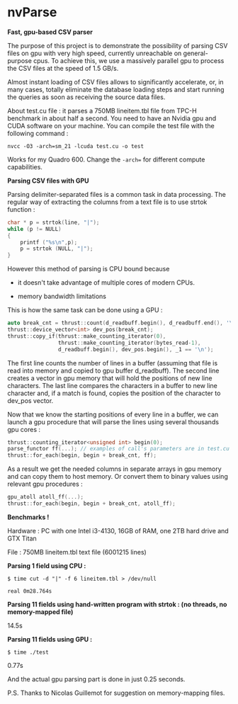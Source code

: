 # nvParse

**Fast, gpu-based CSV parser**

The purpose of this project is to demonstrate the possibility of parsing CSV files on gpu with very high speed, currently unreachable on general-purpose cpus. To achieve this, we use a massively parallel gpu to process the CSV files at the speed of 1.5 GB/s.

Almost instant loading of CSV files allows to significantly accelerate, or, in many cases, totally eliminate the database loading steps and start running the queries as soon as receiving the source data files.

About test.cu file : it parses a 750MB lineitem.tbl file from TPC-H benchmark in about half a second. You need to have an Nvidia gpu and CUDA software on your machine. You can compile the test file with the following command :

```nvcc -O3 -arch=sm_21 -lcuda test.cu -o test```

Works for my Quadro 600. Change the ```-arch=``` for different compute capabilities.


**Parsing CSV files with GPU**

Parsing delimiter-separated files is a common task in data processing. The regular way of extracting the columns from a text file is to use strtok function :

```c
char * p = strtok(line, "|");
while (p != NULL)
{
    printf ("%s\n",p);
    p = strtok (NULL, "|");
}
```

However this method of parsing is CPU bound because

- it doesn't take advantage of multiple cores of modern CPUs.

-  memory bandwidth limitations

This is how the same task can be done using a GPU :

```c++
auto break_cnt = thrust::count(d_readbuff.begin(), d_readbuff.end(), '\n');
thrust::device_vector<int> dev_pos(break_cnt);
thrust::copy_if(thrust::make_counting_iterator(0),
                thrust::make_counting_iterator(bytes_read-1),
                d_readbuff.begin(), dev_pos.begin(), _1 == '\n');
```

The first line counts the number of lines in a buffer (assuming that file is read into memory and copied to gpu buffer d\_readbuff).
The second line creates a vector in gpu memory that will hold the positions of new line characters.
The last line compares the characters in a buffer to new line character and, if a match is found, copies the position of the character to dev_pos vector.

Now that we know the starting positions of every line in a buffer, we can launch a gpu procedure that will parse the lines using several thousands gpu cores :

```c++
thrust::counting_iterator<unsigned int> begin(0);
parse_functor ff(...); // examples of call's parameters are in test.cu file
thrust::for_each(begin, begin + break_cnt, ff);
```

As a result we get the needed columns in separate arrays in gpu memory and can copy them to host memory. Or convert them to binary values using relevant gpu procedures :

```c++
gpu_atoll atoll_ff(...);
thrust::for_each(begin, begin + break_cnt, atoll_ff);
```


**Benchmarks !**

Hardware : PC with one Intel i3-4130, 16GB of RAM, one 2TB hard drive and GTX Titan

File : 750MB lineitem.tbl text file (6001215 lines)

**Parsing 1 field using CPU :**

    $ time cut -d "|" -f 6 lineitem.tbl > /dev/null

    real 0m28.764s

**Parsing 11 fields using hand-written program with strtok : (no threads, no memory-mapped file)**

14.5s

**Parsing 11 fields using GPU :**

    $ time ./test

0.77s

And the actual gpu parsing part is done in just 0.25 seconds.

P.S. Thanks to Nicolas Guillemot for suggestion on memory-mapping files.
